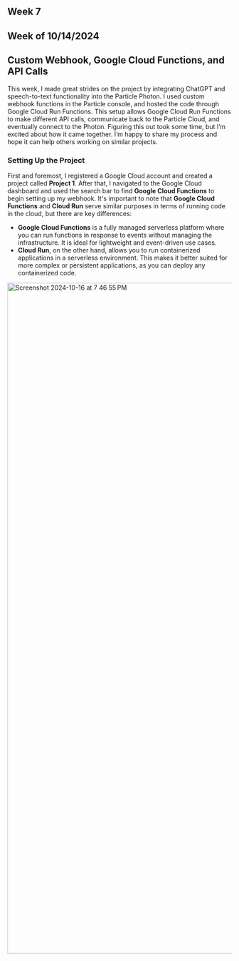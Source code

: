 ## Week 7
## Week of 10/14/2024
## Custom Webhook, Google Cloud Functions, and API Calls
This week, I made great strides on the project by integrating ChatGPT and speech-to-text functionality into the Particle Photon. I used custom webhook functions in the Particle console, and hosted the code through Google Cloud Run Functions. This setup allows Google Cloud Run Functions to make different API calls, communicate back to the Particle Cloud, and eventually connect to the Photon.
Figuring this out took some time, but I’m excited about how it came together. I’m happy to share my process and hope it can help others working on similar projects.

### Setting Up the Project
First and foremost, I registered a Google Cloud account and created a project called **Project 1**. After that, I navigated to the Google Cloud dashboard and used the search bar to find **Google Cloud Functions** to begin setting up my webhook.
It's important to note that **Google Cloud Functions** and **Cloud Run** serve similar purposes in terms of running code in the cloud, but there are key differences:
- **Google Cloud Functions** is a fully managed serverless platform where you can run functions in response to events without managing the infrastructure. It is ideal for lightweight and event-driven use cases.
- **Cloud Run**, on the other hand, allows you to run containerized applications in a serverless environment. This makes it better suited for more complex or persistent applications, as you can deploy any containerized code.

<img width="1504" alt="Screenshot 2024-10-16 at 7 46 55 PM" src="https://github.com/user-attachments/assets/a07b820f-02d7-4a80-8dd8-23d9cae7e030">




